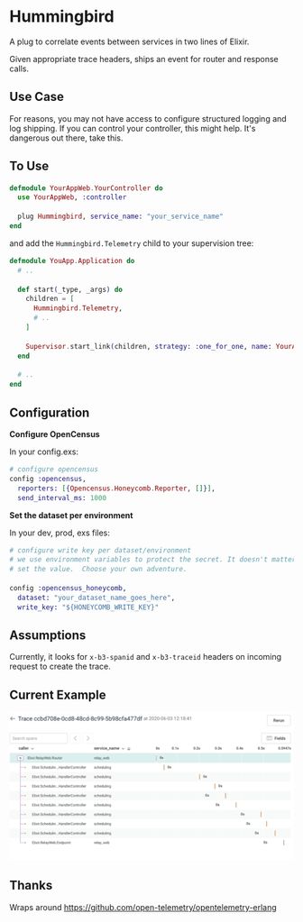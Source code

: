 # Hummingbird

A plug to correlate events between services in two lines of Elixir.

Given appropriate trace headers, ships an event for router and response calls.

## Use Case
 For reasons, you may not have access to configure structured logging and log shipping.  If you can control your controller, this might help.  It's dangerous out there, take this.

## To Use

```elixir
defmodule YourAppWeb.YourController do
  use YourAppWeb, :controller

  plug Hummingbird, service_name: "your_service_name"
end
```

and add the `Hummingbird.Telemetry` child to your supervision tree:

```elixir
defmodule YouApp.Application do
  # ..

  def start(_type, _args) do
    children = [
      Hummingbird.Telemetry,
      # ..
    ]

    Supervisor.start_link(children, strategy: :one_for_one, name: YourApp.Supervisor)
  end

  # ..
end
```

## Configuration

**Configure OpenCensus**

In your config.exs:

```elixir
# configure opencensus
config :opencensus,
  reporters: [{Opencensus.Honeycomb.Reporter, []}],
  send_interval_ms: 1000
```

**Set the dataset per environment**

In your dev, prod, exs files:

```elixir
# configure write key per dataset/environment
# we use environment variables to protect the secret. It doesn't matter how you
# set the value.  Choose your own adventure.

config :opencensus_honeycomb,
  dataset: "your_dataset_name_goes_here",
  write_key: "${HONEYCOMB_WRITE_KEY}"
```

## Assumptions

Currently, it looks for `x-b3-spanid` and `x-b3-traceid` headers on incoming request to create the trace.

## Current Example

![Image of Trace Waterfall](images/waterfall.png)

## Thanks

Wraps around https://github.com/open-telemetry/opentelemetry-erlang
